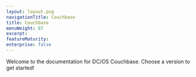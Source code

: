 ```yaml
---
layout: layout.pug
navigationTitle: Couchbase
title: Couchbase
menuWeight: 87
excerpt:
featureMaturity:
enterprise: false
---
```


Welcome to the documentation for DC/OS Couchbase. Choose a version to get started!
